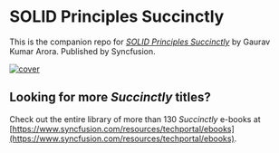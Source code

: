 # SOLID Principles Succinctly

This is the companion repo for [*SOLID Principles Succinctly*](https://www.syncfusion.com/resources/techportal/details/ebooks/solidprinciplessuccinctly) by Gaurav Kumar Arora. Published by Syncfusion.

[![cover](https://github.com/SyncfusionSuccinctlyE-Books/SOLID-Principles-Succinctly/blob/master/cover.png)](https://www.syncfusion.com/resources/techportal/details/ebooks/solidprinciplessuccinctly)

## Looking for more _Succinctly_ titles?

Check out the entire library of more than 130 _Succinctly_ e-books at [https://www.syncfusion.com/resources/techportal/ebooks](https://www.syncfusion.com/resources/techportal/ebooks).
